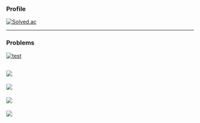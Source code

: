 ### Profile
[![Solved.ac](http://mazassumnida.wtf/api/v2/generate_badge?boj=btte02)](https://solved.ac/btte02)

---

### Problems
<details>
    <summary style="list-style:none;">
    
[![test](https://img.shields.io/badge/-Bronze-AD5600?style=for-the-badge)](#)
    </summary>

<details>
<summary style="list-style: none;">

![V](https://img.shields.io/badge/V-(0_/_0)-FFFFFF?style=for-the-badge&labelColor=BA2E09)
</summary>
 
| # | Problem | Language |
|:-:|-|:-:|
|1|[테스트 테스트]("http://naver.com")|[C++](https://github.com/Knabin/Programmers/blob/master/Level1/something.cpp)|

</details>

<details>
    <summary style="list-style: none;">
    <image src="https://img.shields.io/badge/-IV-C44C0A?style=for-the-badge">&#9;
    <image src="https://img.shields.io/badge/-(0 / 0)-yellow?style=for-the-badge">
    </summary>
 
| Problem | Language |
|-|:-:|
|[테스트 테스트]("http://naver.com")|[C++](https://github.com/Knabin/Programmers/blob/master/Level1/something.cpp)|

</details>

<details>
    <summary style="list-style: none;"><image src="https://img.shields.io/badge/-III-AD5600?style=for-the-badge"></summary>
 
| Problem | Language |
|-|:-:|
|[테스트 테스트]("http://naver.com")|[C++](https://github.com/Knabin/Programmers/blob/master/Level1/something.cpp)|

</details>

<details>
    <summary style="list-style: none;"><image src="https://img.shields.io/badge/-II-C47F0A?style=for-the-badge"></summary>
 
| Problem | Language |
|-|:-:|
|[테스트 테스트]("http://naver.com")|[C++](https://github.com/Knabin/Programmers/blob/master/Level1/something.cpp)|

</details>

<details>
    <summary style="list-style: none;"><image src="https://img.shields.io/badge/-I-BA8A09?style=for-the-badge"></summary>
 
| Problem | Language |
|-|:-:|
|[테스트 테스트]("http://naver.com")|[C++](https://github.com/Knabin/Programmers/blob/master/Level1/something.cpp)|

</details>
</details>

<br>

<details>
    <summary style="list-style:none;"><image src="https://img.shields.io/badge/-Silver-435F7A?style=for-the-badge"></summary>

<details>
    <summary style="list-style: none;"><image src="https://img.shields.io/badge/-V-444487?style=for-the-badge"></summary>
 
| Problem | Language |
|-|:-:|
|[테스트 테스트]("http://naver.com")|[C++](https://github.com/Knabin/Programmers/blob/master/Level1/something.cpp)|

</details>

<details>
    <summary style="list-style: none;"><image src="https://img.shields.io/badge/-IV-495B91?style=for-the-badge"></summary>
 
| Problem | Language |
|-|:-:|
|[테스트 테스트]("http://naver.com")|[C++](https://github.com/Knabin/Programmers/blob/master/Level1/something.cpp)|

</details>

<details>
    <summary style="list-style: none;"><image src="https://img.shields.io/badge/-III-435F7A?style=for-the-badge"></summary>
 
| Problem | Language |
|-|:-:|
|[테스트 테스트]("http://naver.com")|[C++](https://github.com/Knabin/Programmers/blob/master/Level1/something.cpp)|

</details>

<details>
    <summary style="list-style: none;"><image src="https://img.shields.io/badge/-II-498191?style=for-the-badge"></summary>
 
| Problem | Language |
|-|:-:|
|[테스트 테스트]("http://naver.com")|[C++](https://github.com/Knabin/Programmers/blob/master/Level1/something.cpp)|

</details>

<details>
    <summary style="list-style: none;"><image src="https://img.shields.io/badge/-I-448784?style=for-the-badge"></summary>
 
| Problem | Language |
|-|:-:|
|[테스트 테스트]("http://naver.com")|[C++](https://github.com/Knabin/Programmers/blob/master/Level1/something.cpp)|

</details>

<br>

#### ![Gold](https://img.shields.io/badge/-Gold-EC9A00?style=for-the-badge)

<details>
    <summary style="list-style: none;"><image src="https://img.shields.io/badge/-V-F7670C?style=for-the-badge"></summary>
 
| Problem | Language |
|-|:-:|
|[테스트 테스트]("http://naver.com")|[C++](https://github.com/Knabin/Programmers/blob/master/Level1/something.cpp)|

</details>

<details>
    <summary style="list-style: none;"><image src="https://img.shields.io/badge/-IV-D6770B?style=for-the-badge"></summary>
 
| Problem | Language |
|-|:-:|
|[테스트 테스트]("http://naver.com")|[C++](https://github.com/Knabin/Programmers/blob/master/Level1/something.cpp)|

</details>

<details>
    <summary style="list-style: none;"><image src="https://img.shields.io/badge/-III-EC9A00?style=for-the-badge"></summary>
 
| Problem | Language |
|-|:-:|
|[테스트 테스트]("http://naver.com")|[C++](https://github.com/Knabin/Programmers/blob/master/Level1/something.cpp)|

</details>

<details>
    <summary style="list-style: none;"><image src="https://img.shields.io/badge/-II-D6A30B?style=for-the-badge"></summary>
 
| Problem | Language |
|-|:-:|
|[테스트 테스트]("http://naver.com")|[C++](https://github.com/Knabin/Programmers/blob/master/Level1/something.cpp)|

</details>

<details>
    <summary style="list-style: none;"><image src="https://img.shields.io/badge/-I-F7D40C?style=for-the-badge"></summary>
 
| Problem | Language |
|-|:-:|
|[테스트 테스트]("http://naver.com")|[C++](https://github.com/Knabin/Programmers/blob/master/Level1/something.cpp)|

</details>
</details>

<br>

<details>
    <summary style="list-style: none;"><image src="https://img.shields.io/badge/-Platinum-27E2A4?style=for-the-badge"></summary>

<details>
    <summary style="list-style: none;"><image src="https://img.shields.io/badge/-V-1DC2F0?style=for-the-badge"></summary>
 
| Problem | Language |
|-|:-:|
|[테스트 테스트]("http://naver.com")|[C++](https://github.com/Knabin/Programmers/blob/master/Level1/something.cpp)|

</details>

<details>
    <summary style="list-style: none;"><image src="https://img.shields.io/badge/-IV-1EFAEF?style=for-the-badge"></summary>
 
| Problem | Language |
|-|:-:|
|[테스트 테스트]("http://naver.com")|[C++](https://github.com/Knabin/Programmers/blob/master/Level1/something.cpp)|

</details>

<details>
    <summary style="list-style: none;"><image src="https://img.shields.io/badge/-III-27E2A4?style=for-the-badge"></summary>
 
| Problem | Language |
|-|:-:|
|[테스트 테스트]("http://naver.com")|[C++](https://github.com/Knabin/Programmers/blob/master/Level1/something.cpp)|

</details>

<details>
    <summary style="list-style: none;"><image src="https://img.shields.io/badge/-II-1EFA72?style=for-the-badge"></summary>
 
| Problem | Language |
|-|:-:|
|[테스트 테스트]("http://naver.com")|[C++](https://github.com/Knabin/Programmers/blob/master/Level1/something.cpp)|

</details>

<details>
    <summary style="list-style: none;"><image src="https://img.shields.io/badge/-I-1DF032?style=for-the-badge"></summary>
 
| Problem | Language |
|-|:-:|
|[테스트 테스트]("http://naver.com")|[C++](https://github.com/Knabin/Programmers/blob/master/Level1/something.cpp)|

</details>
</details>

<br>

<details>
    <summary style="list-style: none;"><image src="https://img.shields.io/badge/-Diamond-00B4FC?style=for-the-badge"></summary>

<details>
    <summary style="list-style: none;"><image src="https://img.shields.io/badge/-V-0D3BFE?style=for-the-badge"></summary>
 
| Problem | Language |
|-|:-:|
|[테스트 테스트]("http://naver.com")|[C++](https://github.com/Knabin/Programmers/blob/master/Level1/something.cpp)|

</details>

<details>
    <summary style="list-style: none;"><image src="https://img.shields.io/badge/-IV-0B6EE6?style=for-the-badge"></summary>
 
| Problem | Language |
|-|:-:|
|[테스트 테스트]("http://naver.com")|[C++](https://github.com/Knabin/Programmers/blob/master/Level1/something.cpp)|

</details>

<details>
    <summary style="list-style: none;"><image src="https://img.shields.io/badge/-III-00B4FC?style=for-the-badge"></summary>
 
| Problem | Language |
|-|:-:|
|[테스트 테스트]("http://naver.com")|[C++](https://github.com/Knabin/Programmers/blob/master/Level1/something.cpp)|

</details>

<details>
    <summary style="list-style: none;"><image src="https://img.shields.io/badge/-II-0BE1E6?style=for-the-badge"></summary>
 
| Problem | Language |
|-|:-:|
|[테스트 테스트]("http://naver.com")|[C++](https://github.com/Knabin/Programmers/blob/master/Level1/something.cpp)|

</details>

<details>
    <summary style="list-style: none;"><image src="https://img.shields.io/badge/-I-0DFEBF?style=for-the-badge"></summary>
 
| Problem | Language |
|-|:-:|
|[테스트 테스트]("http://naver.com")|[C++](https://github.com/Knabin/Programmers/blob/master/Level1/something.cpp)|

</details>
</details>

<br>

<details>
    <summary style="list-style: none;"><image src="https://img.shields.io/badge/-Ruby-FF0062?style=for-the-badge"></summary>

<details>
    <summary style="list-style: none;"><image src="https://img.shields.io/badge/-V-CC0DFF?style=for-the-badge"></summary>
 
| Problem | Language |
|-|:-:|
|[테스트 테스트]("http://naver.com")|[C++](https://github.com/Knabin/Programmers/blob/master/Level1/something.cpp)|

</details>

<details>
    <summary style="list-style: none;"><image src="https://img.shields.io/badge/-IV-E80CCE?style=for-the-badge"></summary>
 
| Problem | Language |
|-|:-:|
|[테스트 테스트]("http://naver.com")|[C++](https://github.com/Knabin/Programmers/blob/master/Level1/something.cpp)|

</details>

<details>
    <summary style="list-style: none;"><image src="https://img.shields.io/badge/-III-FF0062?style=for-the-badge"></summary>
 
| Problem | Language |
|-|:-:|
|[테스트 테스트]("http://naver.com")|[C++](https://github.com/Knabin/Programmers/blob/master/Level1/something.cpp)|

</details>

<details>
    <summary style="list-style: none;"><image src="https://img.shields.io/badge/-II-E8130C?style=for-the-badge"></summary>
 
| Problem | Language |
|-|:-:|
|[테스트 테스트]("http://naver.com")|[C++](https://github.com/Knabin/Programmers/blob/master/Level1/something.cpp)|

</details>

<details>
    <summary style="list-style: none;"><image src="https://img.shields.io/badge/-I-FF380D?style=for-the-badge"></summary>
 
| Problem | Language |
|-|:-:|
|[테스트 테스트]("http://naver.com")|[C++](https://github.com/Knabin/Programmers/blob/master/Level1/something.cpp)|

</details>
</details>